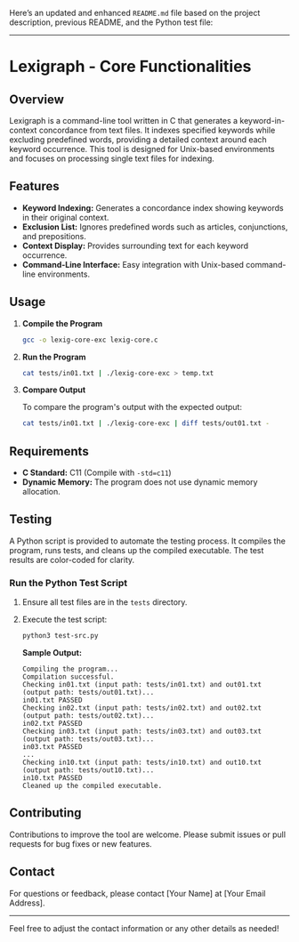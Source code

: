 Here’s an updated and enhanced `README.md` file based on the project description, previous README, and the Python test file:

---

# **Lexigraph - Core Functionalities**

## **Overview**

Lexigraph is a command-line tool written in C that generates a keyword-in-context concordance from text files. It indexes specified keywords while excluding predefined words, providing a detailed context around each keyword occurrence. This tool is designed for Unix-based environments and focuses on processing single text files for indexing.

## **Features**

- **Keyword Indexing:** Generates a concordance index showing keywords in their original context.
- **Exclusion List:** Ignores predefined words such as articles, conjunctions, and prepositions.
- **Context Display:** Provides surrounding text for each keyword occurrence.
- **Command-Line Interface:** Easy integration with Unix-based command-line environments.

## **Usage**

1. **Compile the Program**

   ```bash
   gcc -o lexig-core-exc lexig-core.c
   ```

2. **Run the Program**

   ```bash
   cat tests/in01.txt | ./lexig-core-exc > temp.txt
   ```

3. **Compare Output**

   To compare the program's output with the expected output:

   ```bash
   cat tests/in01.txt | ./lexig-core-exc | diff tests/out01.txt -
   ```

## **Requirements**

- **C Standard:** C11 (Compile with `-std=c11`)
- **Dynamic Memory:** The program does not use dynamic memory allocation.

## **Testing**

A Python script is provided to automate the testing process. It compiles the program, runs tests, and cleans up the compiled executable. The test results are color-coded for clarity.

### **Run the Python Test Script**

1. Ensure all test files are in the `tests` directory.
2. Execute the test script:

   ```bash
   python3 test-src.py
   ```

   **Sample Output:**

   ```
   Compiling the program...
   Compilation successful.
   Checking in01.txt (input path: tests/in01.txt) and out01.txt (output path: tests/out01.txt)...
   in01.txt PASSED
   Checking in02.txt (input path: tests/in02.txt) and out02.txt (output path: tests/out02.txt)...
   in02.txt PASSED
   Checking in03.txt (input path: tests/in03.txt) and out03.txt (output path: tests/out03.txt)...
   in03.txt PASSED
   ...
   Checking in10.txt (input path: tests/in10.txt) and out10.txt (output path: tests/out10.txt)...
   in10.txt PASSED
   Cleaned up the compiled executable.
   ```

## **Contributing**

Contributions to improve the tool are welcome. Please submit issues or pull requests for bug fixes or new features.

## **Contact**

For questions or feedback, please contact [Your Name] at [Your Email Address].

---

Feel free to adjust the contact information or any other details as needed!
